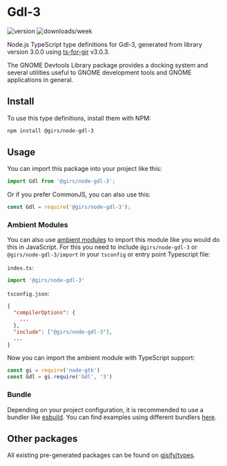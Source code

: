 
# Gdl-3

![version](https://img.shields.io/npm/v/@girs/node-gdl-3)
![downloads/week](https://img.shields.io/npm/dw/@girs/node-gdl-3)


Node.js TypeScript type definitions for Gdl-3, generated from library version 3.0.0 using [ts-for-gir](https://github.com/gjsify/ts-for-gir) v3.0.3.

The GNOME Devtools Library package provides a docking system and several utilities useful to GNOME development tools and GNOME applications in general.

## Install

To use this type definitions, install them with NPM:
```bash
npm install @girs/node-gdl-3
```

## Usage

You can import this package into your project like this:
```ts
import Gdl from '@girs/node-gdl-3';
```

Or if you prefer CommonJS, you can also use this:
```ts
const Gdl = require('@girs/node-gdl-3');
```

### Ambient Modules

You can also use [ambient modules](https://github.com/gjsify/ts-for-gir/tree/main/packages/cli#ambient-modules) to import this module like you would do this in JavaScript.
For this you need to include `@girs/node-gdl-3` or `@girs/node-gdl-3/import` in your `tsconfig` or entry point Typescript file:

`index.ts`:
```ts
import '@girs/node-gdl-3'
```

`tsconfig.json`:
```json
{
  "compilerOptions": {
    ...
  },
  "include": ["@girs/node-gdl-3"],
  ...
}
```

Now you can import the ambient module with TypeScript support: 

```ts
const gi = require('node-gtk')
const Gdl = gi.require('Gdl', '3')
```


### Bundle

Depending on your project configuration, it is recommended to use a bundler like [esbuild](https://esbuild.github.io/). You can find examples using different bundlers [here](https://github.com/gjsify/ts-for-gir/tree/main/examples).

## Other packages

All existing pre-generated packages can be found on [gjsify/types](https://github.com/gjsify/types).

